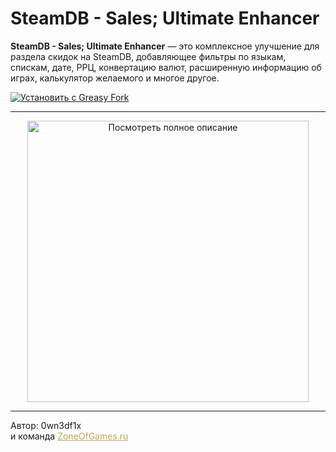 <div>

# SteamDB - Sales; Ultimate Enhancer

**SteamDB - Sales; Ultimate Enhancer** — это комплексное улучшение для раздела скидок на SteamDB, добавляющее фильтры по языкам, спискам, дате, РРЦ, конвертацию валют, расширенную информацию об играх, калькулятор желаемого и многое другое.

<a href="https://greasyfork.org/ru/scripts/526182-steamdb-sales-ultimate-enhancer">
<img src="https://img.shields.io/badge/Установить_с-GreasyFork-blue.svg" alt="Установить с Greasy Fork">
</a>

---

<div align="center">
<a href="https://0wn3dg0d.github.io/SteamDB-Ultimate-Enhancer" title="Посмотреть полное описание функций">
<!-- Рекомендуется создать новое изображение-кнопку для этого скрипта -->
<img src="https://i.imgur.com/xHlfHv2.png" alt="Посмотреть полное описание" width="450">
</a>
</div>

---

<p>Автор: 0wn3df1x<br>и команда <a href="https://www.zoneofgames.ru" style="color:#BFA65A;">ZoneOfGames.ru</a></p>

</div>
